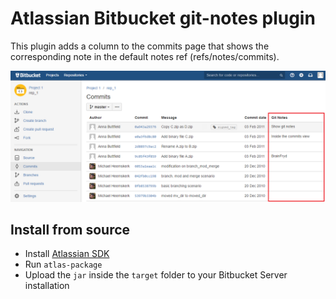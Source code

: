 # Atlassian Bitbucket git-notes plugin

This plugin adds a column to the commits page that shows the corresponding note in the default notes ref (refs/notes/commits).

![Screenshot](./screenshot.png?raw=true)

## Install from source

- Install [Atlassian SDK](https://developer.atlassian.com/docs/getting-started/set-up-the-atlassian-plugin-sdk-and-build-a-project)
- Run `atlas-package`
- Upload the `jar` inside the `target` folder to your Bitbucket Server installation
